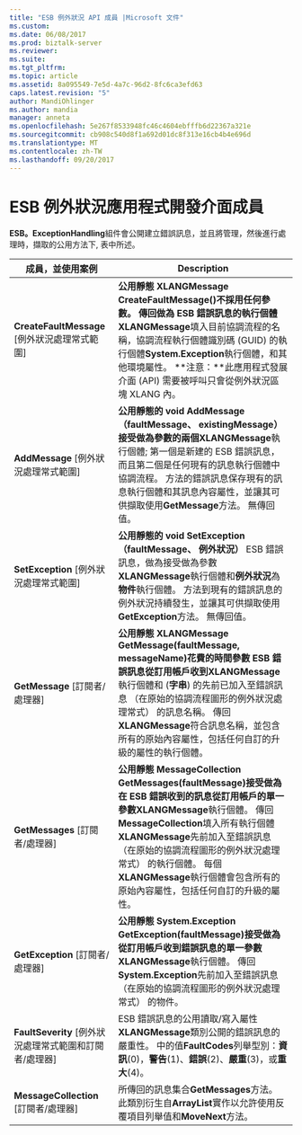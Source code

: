```yaml
---
title: "ESB 例外狀況 API 成員 |Microsoft 文件"
ms.custom: 
ms.date: 06/08/2017
ms.prod: biztalk-server
ms.reviewer: 
ms.suite: 
ms.tgt_pltfrm: 
ms.topic: article
ms.assetid: 8a095549-7e5d-4a7c-96d2-8fc6ca3efd63
caps.latest.revision: "5"
author: MandiOhlinger
ms.author: mandia
manager: anneta
ms.openlocfilehash: 5e267f8533948fc46c4604ebfffb6d22367a321e
ms.sourcegitcommit: cb908c540d8f1a692d01dc8f313e16cb4b4e696d
ms.translationtype: MT
ms.contentlocale: zh-TW
ms.lasthandoff: 09/20/2017
---
```

# <a name="the-esb-exception-api-members"></a>ESB 例外狀況應用程式開發介面成員
**ESB。ExceptionHandling**組件會公開建立錯誤訊息，並且將管理，然後進行處理時，擷取的公用方法下, 表中所述。  
  
|成員，並使用案例|Description|  
|-------------------------|-----------------|  
|**CreateFaultMessage** [例外狀況處理常式範圍]|**公用靜態 XLANGMessage CreateFaultMessage()**不採用任何參數。 傳回做為 ESB 錯誤訊息的執行個體**XLANGMessage**填入目前協調流程的名稱，協調流程執行個體識別碼 (GUID) 的執行個體**System.Exception**執行個體，和其他環境屬性。 **注意：**此應用程式發展介面 (API) 需要被呼叫只會從例外狀況區塊 XLANG 內。|  
|**AddMessage** [例外狀況處理常式範圍]|**公用靜態的 void AddMessage （faultMessage、 existingMessage）**接受做為參數的兩個**XLANGMessage**執行個體; 第一個是新建的 ESB 錯誤訊息，而且第二個是任何現有的訊息執行個體中協調流程。 方法的錯誤訊息保存現有的訊息執行個體和其訊息內容屬性，並讓其可供擷取使用**GetMessage**方法。 無傳回值。|  
|**SetException** [例外狀況處理常式範圍]|**公用靜態的 void SetException （faultMessage、 例外狀況）** ESB 錯誤訊息，做為接受做為參數**XLANGMessage**執行個體和**例外狀況**為**物件**執行個體。 方法到現有的錯誤訊息的例外狀況持續發生，並讓其可供擷取使用**GetException**方法。 無傳回值。|  
|**GetMessage** [訂閱者/處理器]|**公用靜態 XLANGMessage GetMessage(faultMessage, messageName)**花費的時間參數 ESB 錯誤訊息從訂用帳戶收到**XLANGMessage**執行個體和 (**字串**) 的先前已加入至錯誤訊息 （在原始的協調流程圖形的例外狀況處理常式） 的訊息名稱。 傳回**XLANGMessage**符合訊息名稱，並包含所有的原始內容屬性，包括任何自訂的升級的屬性的執行個體。|  
|**GetMessages** [訂閱者/處理器]|**公用靜態 MessageCollection GetMessages(faultMessage)**接受做為在 ESB 錯誤收到的訊息從訂用帳戶的單一參數**XLANGMessage**執行個體。 傳回**MessageCollection**填入所有執行個體**XLANGMessage**先前加入至錯誤訊息 （在原始的協調流程圖形的例外狀況處理常式） 的執行個體。 每個**XLANGMessage**執行個體會包含所有的原始內容屬性，包括任何自訂的升級的屬性。|  
|**GetException** [訂閱者/處理器]|**公用靜態 System.Exception GetException(faultMessage)**接受做為從訂用帳戶收到錯誤訊息的單一參數**XLANGMessage**執行個體。 傳回**System.Exception**先前加入至錯誤訊息 （在原始的協調流程圖形的例外狀況處理常式） 的物件。|  
|**FaultSeverity** [例外狀況處理常式範圍和訂閱者/處理器]|ESB 錯誤訊息的公用讀取/寫入屬性**XLANGMessage**類別公開的錯誤訊息的嚴重性。 中的值**FaultCodes**列舉型別：**資訊**(0)，**警告**(1)、**錯誤**(2)、**嚴重**(3)，或**重大**(4)。|  
|**MessageCollection** [訂閱者/處理器]|所傳回的訊息集合**GetMessages**方法。 此類別衍生自**ArrayList**實作以允許使用反覆項目列舉值和**MoveNext**方法。|